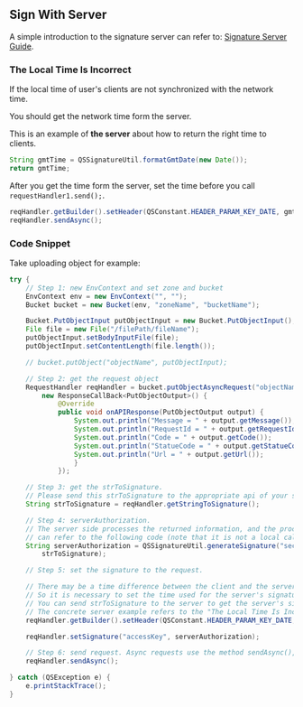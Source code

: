 ## Sign With Server

A simple introduction to the signature server can refer to: [Signature Server Guide](../qingstor_signature_server_example.md).

### The Local Time Is Incorrect

If the local time of user's clients are not synchronized with the network time.

You should get the network time form the server.

This is an example of **the server** about how to return the right time to clients.

```java
String gmtTime = QSSignatureUtil.formatGmtDate(new Date());
return gmtTime;
```

After you get the time form the server, set the time before you call `requestHandler1.send();`.

```java
reqHandler.getBuilder().setHeader(QSConstant.HEADER_PARAM_KEY_DATE, gmtTime);
reqHandler.sendAsync();
```

### Code Snippet

Take uploading object for example:

```java
try {
    // Step 1: new EnvContext and set zone and bucket
    EnvContext env = new EnvContext("", "");
    Bucket bucket = new Bucket(env, "zoneName", "bucketName");

    Bucket.PutObjectInput putObjectInput = new Bucket.PutObjectInput();
    File file = new File("/filePath/fileName");
    putObjectInput.setBodyInputFile(file);
    putObjectInput.setContentLength(file.length());

    // bucket.putObject("objectName", putObjectInput);

    // Step 2: get the request object
    RequestHandler reqHandler = bucket.putObjectAsyncRequest("objectName", putObjectInput,
        new ResponseCallBack<PutObjectOutput>() {
            @Override
            public void onAPIResponse(PutObjectOutput output) {
                System.out.println("Message = " + output.getMessage());
                System.out.println("RequestId = " + output.getRequestId());
                System.out.println("Code = " + output.getCode());
                System.out.println("StatueCode = " + output.getStatueCode());
                System.out.println("Url = " + output.getUrl());
                }
            });

    // Step 3: get the strToSignature.
    // Please send this strToSignature to the appropriate api of your self-built signature server.
    String strToSignature = reqHandler.getStringToSignature();

    // Step 4: serverAuthorization.
    // The server side processes the returned information, and the processing after the server side receives strToSignature
    // can refer to the following code (note that it is not a local call!!!):
    String serverAuthorization = QSSignatureUtil.generateSignature("secretKey",
        strToSignature);

    // Step 5: set the signature to the request.

    // There may be a time difference between the client and the server, and the result of the signature calculation is closely related to the time.
    // So it is necessary to set the time used for the server's signature to the request.
    // You can send strToSignature to the server to get the server's signature time.
    // The concrete server example refers to the "The Local Time Is Incorrect".
    reqHandler.getBuilder().setHeader(QSConstant.HEADER_PARAM_KEY_DATE, gmtTime);

    reqHandler.setSignature("accessKey", serverAuthorization);

    // Step 6: send request. Async requests use the method sendAsync(), sync requests use the method send().
    reqHandler.sendAsync();

} catch (QSException e) {
    e.printStackTrace();
}
```
